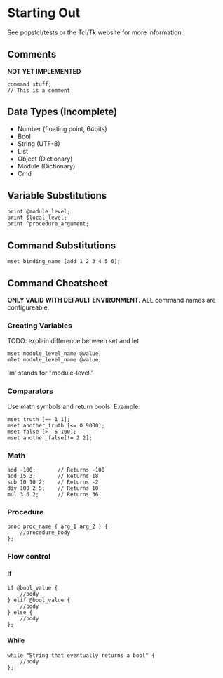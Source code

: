 # Starting Out
See popstcl/tests or the Tcl/Tk website for more information.

## Comments
**NOT YET IMPLEMENTED**

~~~
command stuff;
// This is a comment
~~~

## Data Types (Incomplete)
* Number (floating point, 64bits)
* Bool
* String (UTF-8)
* List
* Object (Dictionary)
* Module (Dictionary)
* Cmd

## Variable Substitutions
~~~
print @module_level;
print $local_level;
print ^procedure_argument;
~~~

## Command Substitutions
~~~
mset binding_name [add 1 2 3 4 5 6];
~~~

## Command Cheatsheet
**ONLY VALID WITH DEFAULT ENVIRONMENT.** ALL command names are configureable.

### Creating Variables

TODO: explain difference between set and let
~~~
mset module_level_name @value;
mlet module_level_name @value;
~~~
'm' stands for "module-level."

### Comparators
Use math symbols and return bools.
Example:
~~~
mset truth [== 1 1];
mset another_truth [<= 0 9000];
mset false [> -5 100];
mset another_false[!= 2 2];
~~~


### Math
~~~
add -100; 		// Returns -100
add 15 3; 		// Returns 18
sub 10 10 2; 	// Returns -2
div 100 2 5; 	// Returns 10
mul 3 6 2; 		// Returns 36
~~~

### Procedure

~~~
proc proc_name { arg_1 arg_2 } {
	//procedure_body
};
~~~

### Flow control

#### If
~~~ 
if @bool_value {
	//body
} elif @bool_value {
	//body
} else {
	//body
};
~~~

#### While
~~~
while "String that eventually returns a bool" {
	//body
};
~~~
